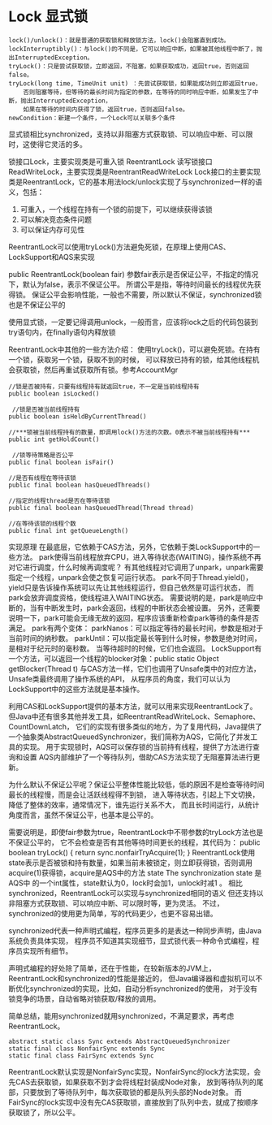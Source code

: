 # Lock 显式锁
```
lock()/unlock()：就是普通的获取锁和释放锁方法，lock()会阻塞直到成功。
lockInterruptibly()：与lock()的不同是，它可以响应中断，如果被其他线程中断了，抛出InterruptedException。
tryLock()：只是尝试获取锁，立即返回，不阻塞，如果获取成功，返回true，否则返回false。
tryLock(long time, TimeUnit unit) ：先尝试获取锁，如果能成功则立即返回true，
    否则阻塞等待，但等待的最长时间为指定的参数，在等待的同时响应中断，如果发生了中断，抛出InterruptedException，
    如果在等待的时间内获得了锁，返回true，否则返回false。
newCondition：新建一个条件，一个Lock可以关联多个条件
```
显式锁相比synchronized，支持以非阻塞方式获取锁、可以响应中断、可以限时，这使得它灵活的多。

锁接口Lock，主要实现类是可重入锁 ReentrantLock	读写锁接口ReadWriteLock，主要实现类是ReentrantReadWriteLock
Lock接口的主要实现类是ReentrantLock，它的基本用法lock/unlock实现了与synchronized一样的语义，包括：
1. 可重入，一个线程在持有一个锁的前提下，可以继续获得该锁
2. 可以解决竞态条件问题
3. 可以保证内存可见性

ReentrantLock可以使用tryLock()方法避免死锁，在原理上使用CAS、LockSupport和AQS来实现

public ReentrantLock(boolean fair)
参数fair表示是否保证公平，不指定的情况下，默认为false，表示不保证公平。
所谓公平是指，等待时间最长的线程优先获得锁。
保证公平会影响性能，一般也不需要，所以默认不保证，synchronized锁也是不保证公平的

使用显式锁，一定要记得调用unlock，一般而言，应该将lock之后的代码包装到try语句内，在finally语句内释放锁

ReentrantLock中其他的一些方法介绍：
使用tryLock()，可以避免死锁。在持有一个锁，获取另一个锁，获取不到的时候，
可以释放已持有的锁，给其他线程机会获取锁，然后再重试获取所有锁。参考AccountMgr
```
//锁是否被持有，只要有线程持有就返回true，不一定是当前线程持有
public boolean isLocked()

 //锁是否被当前线程持有
public boolean isHeldByCurrentThread()

//***锁被当前线程持有的数量，即调用lock()方法的次数。0表示不被当前线程持有***
public int getHoldCount()

 //锁等待策略是否公平
public final boolean isFair()

//是否有线程在等待该锁
public final boolean hasQueuedThreads()

//指定的线程thread是否在等待该锁
public final boolean hasQueuedThread(Thread thread)

//在等待该锁的线程个数
public final int getQueueLength()
```
实现原理
在最底层，它依赖于CAS方法，另外，它依赖于类LockSupport中的一些方法。
park使得当前线程放弃CPU，进入等待状态(WAITING)，操作系统不再对它进行调度，什么时候再调度呢？
有其他线程对它调用了unpark，unpark需要指定一个线程，unpark会使之恢复可运行状态。
park不同于Thread.yield()，yield只是告诉操作系统可以先让其他线程运行，但自己依然是可运行状态，
而park会放弃调度资格，使线程进入WAITING状态。
需要说明的是，park是响应中断的，当有中断发生时，park会返回，线程的中断状态会被设置。
另外，还需要说明一下，park可能会无缘无故的返回，程序应该重新检查park等待的条件是否满足。
park有两个变体：
parkNanos：可以指定等待的最长时间，参数是相对于当前时间的纳秒数。
parkUntil：可以指定最长等到什么时候，参数是绝对时间，是相对于纪元时的毫秒数。
当等待超时的时候，它们也会返回。
LockSupport有一个方法，可以返回一个线程的blocker对象：public static Object getBlocker(Thread t)
与CAS方法一样，它们也调用了Unsafe类中的对应方法，Unsafe类最终调用了操作系统的API，
从程序员的角度，我们可以认为LockSupport中的这些方法就是基本操作。

利用CAS和LockSupport提供的基本方法，就可以用来实现ReentrantLock了。
但Java中还有很多其他并发工具，如ReentrantReadWriteLock、Semaphore、CountDownLatch，
它们的实现有很多类似的地方，为了复用代码，Java提供了一个抽象类AbstractQueuedSynchronizer，我们简称为AQS，它简化了并发工具的实现。
用于实现锁时，AQS可以保存锁的当前持有线程，提供了方法进行查询和设置
AQS内部维护了一个等待队列，借助CAS方法实现了无阻塞算法进行更新。

为什么默认不保证公平呢？保证公平整体性能比较低，低的原因不是检查等待时间最长的线程慢，而是会让活跃线程得不到锁，
    进入等待状态，引起上下文切换，降低了整体的效率，通常情况下，谁先运行关系不大，
    而且长时间运行，从统计角度而言，虽然不保证公平，也基本是公平的。

需要说明是，即使fair参数为true，ReentrantLock中不带参数的tryLock方法也是不保证公平的，
    它不会检查是否有其他等待时间更长的线程，其代码为：
    public boolean tryLock() {
        return sync.nonfairTryAcquire(1);
    }
ReentrantLock使用state表示是否被锁和持有数量，如果当前未被锁定，则立即获得锁，否则调用acquire(1)获得锁，acquire是AQS中的方法
state The synchronization state 是 AQS中 的一个int属性，state默认为0，lock时会加1，unlock时减1	。
相比synchronized，ReentrantLock可以实现与synchronized相同的语义
    但还支持以非阻塞方式获取锁、可以响应中断、可以限时等，更为灵活。
不过，synchronized的使用更为简单，写的代码更少，也更不容易出错。

synchronized代表一种声明式编程，程序员更多的是表达一种同步声明，由Java系统负责具体实现，
程序员不知道其实现细节，显式锁代表一种命令式编程，程序员实现所有细节。

声明式编程的好处除了简单，还在于性能，在较新版本的JVM上，ReentrantLock和synchronized的性能是接近的，
但Java编译器和虚拟机可以不断优化synchronized的实现，比如，自动分析synchronized的使用，
对于没有锁竞争的场景，自动省略对锁获取/释放的调用。

简单总结，能用synchronized就用synchronized，不满足要求，再考虑ReentrantLock。
```
abstract static class Sync extends AbstractQueuedSynchronizer
static final class NonfairSync extends Sync
static final class FairSync extends Sync
```
ReentrantLock默认实现是NonfairSync实现，NonfairSync的lock方法实现，会先CAS去获取锁，如果获取不到才会将线程封装成Node对象，
放到等待队列的尾部，只要放到了等待队列中，每次获取锁的都是队列头部的Node对象。
而FairSync的lock实现中没有先CAS获取锁，直接放到了队列中去，就成了按顺序获取锁了，所以公平。